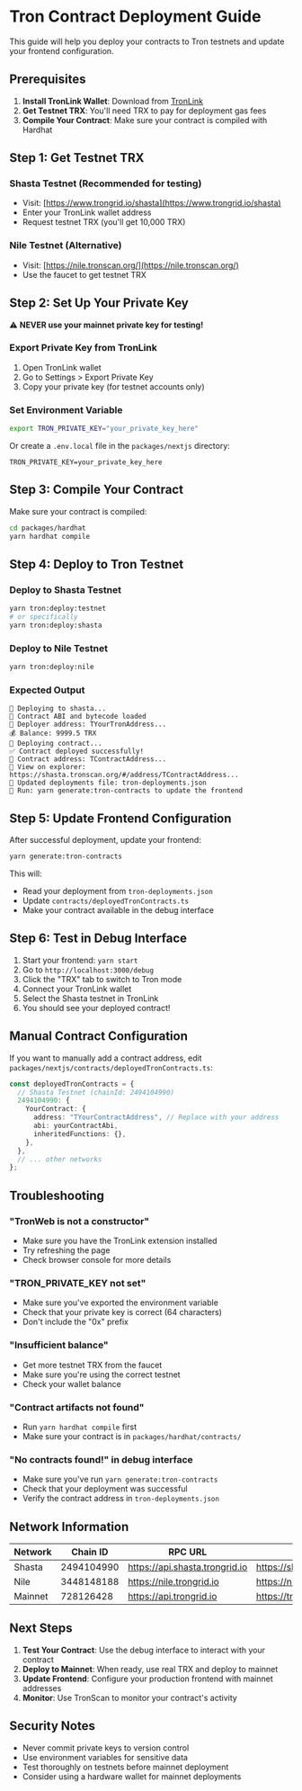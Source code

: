 # Tron Contract Deployment Guide

This guide will help you deploy your contracts to Tron testnets and update your frontend configuration.

## Prerequisites

1. **Install TronLink Wallet**: Download from [TronLink](https://www.tronlink.org/)
2. **Get Testnet TRX**: You'll need TRX to pay for deployment gas fees
3. **Compile Your Contract**: Make sure your contract is compiled with Hardhat

## Step 1: Get Testnet TRX

### Shasta Testnet (Recommended for testing)

- Visit: [https://www.trongrid.io/shasta](https://www.trongrid.io/shasta)
- Enter your TronLink wallet address
- Request testnet TRX (you'll get 10,000 TRX)

### Nile Testnet (Alternative)

- Visit: [https://nile.tronscan.org/](https://nile.tronscan.org/)
- Use the faucet to get testnet TRX

## Step 2: Set Up Your Private Key

⚠️ **NEVER use your mainnet private key for testing!**

### Export Private Key from TronLink

1. Open TronLink wallet
2. Go to Settings > Export Private Key
3. Copy your private key (for testnet accounts only)

### Set Environment Variable

```bash
export TRON_PRIVATE_KEY="your_private_key_here"
```

Or create a `.env.local` file in the `packages/nextjs` directory:

```
TRON_PRIVATE_KEY=your_private_key_here
```

## Step 3: Compile Your Contract

Make sure your contract is compiled:

```bash
cd packages/hardhat
yarn hardhat compile
```

## Step 4: Deploy to Tron Testnet

### Deploy to Shasta Testnet

```bash
yarn tron:deploy:testnet
# or specifically
yarn tron:deploy:shasta
```

### Deploy to Nile Testnet

```bash
yarn tron:deploy:nile
```

### Expected Output

```
🚀 Deploying to shasta...
📝 Contract ABI and bytecode loaded
👤 Deployer address: TYourTronAddress...
💰 Balance: 9999.5 TRX
🔧 Deploying contract...
✅ Contract deployed successfully!
📍 Contract address: TContractAddress...
🔗 View on explorer: https://shasta.tronscan.org/#/address/TContractAddress...
📄 Updated deployments file: tron-deployments.json
🔄 Run: yarn generate:tron-contracts to update the frontend
```

## Step 5: Update Frontend Configuration

After successful deployment, update your frontend:

```bash
yarn generate:tron-contracts
```

This will:

- Read your deployment from `tron-deployments.json`
- Update `contracts/deployedTronContracts.ts`
- Make your contract available in the debug interface

## Step 6: Test in Debug Interface

1. Start your frontend: `yarn start`
2. Go to `http://localhost:3000/debug`
3. Click the "TRX" tab to switch to Tron mode
4. Connect your TronLink wallet
5. Select the Shasta testnet in TronLink
6. You should see your deployed contract!

## Manual Contract Configuration

If you want to manually add a contract address, edit `packages/nextjs/contracts/deployedTronContracts.ts`:

```typescript
const deployedTronContracts = {
  // Shasta Testnet (chainId: 2494104990)
  2494104990: {
    YourContract: {
      address: "TYourContractAddress", // Replace with your address
      abi: yourContractAbi,
      inheritedFunctions: {},
    },
  },
  // ... other networks
};
```

## Troubleshooting

### "TronWeb is not a constructor"

- Make sure you have the TronLink extension installed
- Try refreshing the page
- Check browser console for more details

### "TRON_PRIVATE_KEY not set"

- Make sure you've exported the environment variable
- Check that your private key is correct (64 characters)
- Don't include the "0x" prefix

### "Insufficient balance"

- Get more testnet TRX from the faucet
- Make sure you're using the correct testnet
- Check your wallet balance

### "Contract artifacts not found"

- Run `yarn hardhat compile` first
- Make sure your contract is in `packages/hardhat/contracts/`

### "No contracts found!" in debug interface

- Make sure you've run `yarn generate:tron-contracts`
- Check that your deployment was successful
- Verify the contract address in `tron-deployments.json`

## Network Information

| Network | Chain ID   | RPC URL                        | Explorer                    |
| ------- | ---------- | ------------------------------ | --------------------------- |
| Shasta  | 2494104990 | https://api.shasta.trongrid.io | https://shasta.tronscan.org |
| Nile    | 3448148188 | https://nile.trongrid.io       | https://nile.tronscan.org   |
| Mainnet | 728126428  | https://api.trongrid.io        | https://tronscan.org        |

## Next Steps

1. **Test Your Contract**: Use the debug interface to interact with your contract
2. **Deploy to Mainnet**: When ready, use real TRX and deploy to mainnet
3. **Update Frontend**: Configure your production frontend with mainnet addresses
4. **Monitor**: Use TronScan to monitor your contract's activity

## Security Notes

- Never commit private keys to version control
- Use environment variables for sensitive data
- Test thoroughly on testnets before mainnet deployment
- Consider using a hardware wallet for mainnet deployments
